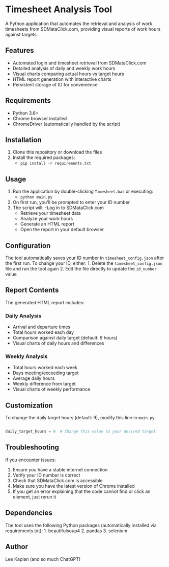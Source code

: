 # Timesheet Analysis Tool

A Python application that automates the retrieval and analysis of work timesheets from SDMataClick.com, providing visual reports of work hours against targets.


## Features

- Automated login and timesheet retrieval from SDMataClick.com
- Detailed analysis of daily and weekly work hours
- Visual charts comparing actual hours vs target hours
- HTML report generation with interactive charts
- Persistent storage of ID for convenience


## Requirements

- Python 3.6+
- Chrome browser installed
- ChromeDriver (automatically handled by the script)


## Installation

1. Clone this repository or download the files
2. Install the required packages:
	- `pip install -r requirements.txt`


## Usage

1. Run the application by double-clicking `Timesheet.bat` or executing:
	- `python main.py`
2. On first run, you'll be prompted to enter your ID number
3. The script will:
	-Log in to SDMataClick.com
	- Retrieve your timesheet data
	- Analyze your work hours
	- Generate an HTML report
	- Open the report in your default browser


## Configuration

The tool automatically saves your ID number in `timesheet_config.json` after the first run. To change your ID, either:
	1. Delete the `timesheet_config.json` file and run the tool again
	2. Edit the file directly to update the `id_number` value


## Report Contents

The generated HTML report includes:

### Daily Analysis
- Arrival and departure times
- Total hours worked each day
- Comparison against daily target (default: 9 hours)
- Visual charts of daily hours and differences

### Weekly Analysis
- Total hours worked each week
- Days meeting/exceeding target
- Average daily hours
- Weekly difference from target
- Visual charts of weekly performance


## Customization

To change the daily target hours (default: 9), modify this line in `main.py`:
```python

daily_target_hours = 9  # Change this value to your desired target

```


## Troubleshooting

If you encounter issues:
1. Ensure you have a stable internet connection
2. Verify your ID number is correct
3. Check that SDMataClick.com is accessible
4. Make sure you have the latest version of Chrome installed
5. If you get an error explaining that the code cannot find or click an element, just rerun it


## Dependencies
The tool uses the following Python packages (automatically installed via requirements.txt):
	1. beautifulsoup4
	2. pandas
	3. selenium


## Author
Lee Kaplan (and so much ChatGPT)



